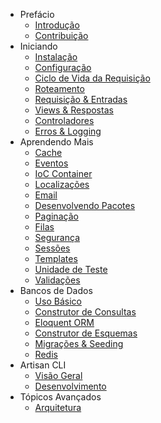 - Prefácio
    - [Introdução](/docs/introduction)
    - [Contribuição](/docs/contributing)
- Iniciando
    - [Instalação](/docs/installation)
    - [Configuração](/docs/configuration)
    - [Ciclo de Vida da Requisição](/docs/lifecycle)
    - [Roteamento](/docs/routing)
    - [Requisição & Entradas](/docs/requests)
    - [Views & Respostas](/docs/responses)
    - [Controladores](/docs/controllers)
    - [Erros & Logging](/docs/errors)
- Aprendendo Mais
    - [Cache](/docs/cache)
    - [Eventos](/docs/events)
    - [IoC Container](/docs/ioc)
    - [Localizações](/docs/localization)
    - [Email](/docs/mail)
    - [Desenvolvendo Pacotes](/docs/packages)
    - [Paginação](/docs/pagination)
    - [Filas](#)
    - [Segurança](/docs/security)
    - [Sessões](/docs/session)
    - [Templates](/docs/templates)
    - [Unidade de Teste](/docs/testing)
    - [Validações](/docs/validation)
- Bancos de Dados
    - [Uso Básico](/docs/database)
    - [Construtor de Consultas](/docs/queries)
    - [Eloquent ORM](/docs/eloquent)
    - [Construtor de Esquemas](/docs/schema)
    - [Migrações & Seeding](/docs/migrations)
    - [Redis](/docs/redis)
- Artisan CLI
    - [Visão Geral](/docs/artisan)
    - [Desenvolvimento](/docs/commands)
- Tópicos Avançados
    - [Arquitetura](#)
